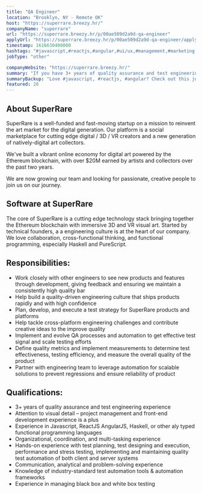 ```yaml
---
title: "QA Engineer"
location: "Brooklyn, NY - Remote OK"
host: "https://superrare.breezy.hr/"
companyName: "superrare"
url: "https://superrare.breezy.hr/p/00ae509d2a9d-qa-engineer"
applyUrl: "https://superrare.breezy.hr/p/00ae509d2a9d-qa-engineer/apply"
timestamp: 1616630400000
hashtags: "#javascript,#reactjs,#angular,#ui/ux,#management,#marketing,#socialmedia,#analysis"
jobType: "other"

companyWebsite: "https://superrare.breezy.hr/"
summary: "If you have 3+ years of quality assurance and test engineering experience, Superrare is looking for someone with your knowledge."
summaryBackup: "Love #javascript, #reactjs, #angular? Check out this job post!"
featured: 20
---
```


## About SuperRare

SuperRare is a well-funded and fast-moving startup on a mission to reinvent the art market for the digital generation. Our platform is a social marketplace for cutting edge digital / 3D / VR creators and a new generation of natively-digital art collectors.

We've built a vibrant online economy for digital art powered by the Ethereum blockchain, with over $20M earned by artists and collectors over the past two years.

We are now growing our team and looking for passionate, creative people to join us on our journey.

## Software at SuperRare

The core of SuperRare is a cutting edge technology stack bringing together the Ethereum blockchain with immersive 3D and VR visual art. Started by technical founders, a a engineering culture is at the heart of our company. We love collaboration, cross-functional thinking, and functional programming, especially Haskell and PureScript.

## Responsibilities:

*   Work closely with other engineers to see new products and features through development, giving feedback and ensuring we maintain a consistently high quality bar
*   Help build a quality-driven engineering culture that ships products rapidly and with high confidence
*   Plan, develop, and execute a test strategy for SuperRare products and platforms
*   Help tackle cross-platform engineering challenges and contribute creative ideas to the improve quality
*   Implement and evolve QA processes and automation to get effective test signal and scale testing efforts
*   Define quality metrics and implement measurements to determine test effectiveness, testing efficiency, and measure the overall quality of the product
*   Partner with engineering team to leverage automation for scalable solutions to prevent regressions and ensure reliability of product

## Qualifications:

*   3+ years of quality assurance and test engineering experience
*   Attention to visual detail – project management and front-end development experience is a plus
*   Experience in Javascript, ReactJS AngularJS, Haskell, or other aly typed functional programming languages
*   Organizational, coordination, and multi-tasking experience
*   Hands-on experience with test planning, test designing and execution, performance and stress testing, implementing and maintaining quality test automation of both client and server systems
*   Communication, analytical and problem-solving experience
*   Knowledge of industry-standard test automation tools & automation frameworks
*   Experience in managing black box and white box testing

